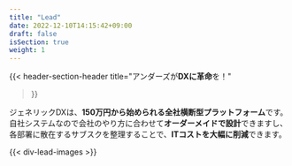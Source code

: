 ```yaml
---
title: "Lead"
date: 2022-12-10T14:15:42+09:00
draft: false
isSection: true
weight: 1
---
```


{{< header-section-header 
    title="アンダーズが<strong class='text-[#1A81B6]'>DXに革命</strong>を！"
>}}

ジェネリックDXは、<strong class='text-[#1A81B6] text-xl'>150万円から始められる全社横断型プラットフォーム</strong>です。   
自社システムなので会社のやり方に合わせて<strong class='text-[#1A81B6] text-xl'>オーダーメイドで設計</strong>できますし、  
各部署に散在するサブスクを整理することで、<strong class='text-[#1A81B6] text-xl'>ITコストを大幅に削減</strong>できます。


{{< div-lead-images >}}
